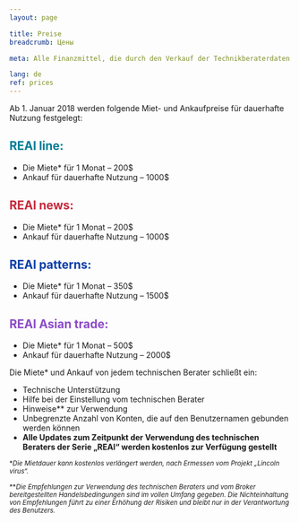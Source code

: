 ```yaml
---
layout: page

title: Preise
breadcrumb: Цены

meta: Alle Finanzmittel, die durch den Verkauf der Technikberaterdaten erworben wurden, dienen zum Zweck der Wohltätigkeit.

lang: de
ref: prices
---
```


Ab 1. Januar 2018 werden folgende Miet- und Ankaufpreise für dauerhafte Nutzung festgelegt:

## <span style="color:#007c95">REAl line:</span>

- Die Miete* für 1 Monat – 200$    
- Ankauf für dauerhafte Nutzung – 1000$

## <span style="color:#c7283b">REAl news:</span>

- Die Miete* für 1 Monat – 200$    
- Ankauf für dauerhafte Nutzung – 1000$

## <span style="color:#0a3ea8">REAl patterns:</span>

- Die Miete* für 1 Monat – 350$    
- Ankauf für dauerhafte Nutzung – 1500$

## <span style="color:#8b4ac7">REAl Asian trade:</span>

- Die Miete* für 1 Monat – 500$   
- Ankauf für dauerhafte Nutzung – 2000$

Die Miete* und Ankauf  von jedem technischen Berater schließt ein:

- Technische Unterstützung 
- Hilfe bei der Einstellung vom technischen Berater
- Hinweise** zur Verwendung
- Unbegrenzte Anzahl von Konten, die auf den Benutzernamen gebunden werden können
- **Alle Updates zum Zeitpunkt der Verwendung des technischen Beraters der Serie „REAl“ werden kostenlos zur Verfügung gestellt**


<small>\*_Die Mietdauer kann kostenlos verlängert werden, nach Ermessen vom Projekt „Lincoln virus“._</small>

<small>\*\*_Die Empfehlungen zur Verwendung des technischen Beraters und vom Broker bereitgestellten Handelsbedingungen sind im vollen Umfang gegeben. Die Nichteinhaltung von Empfehlungen führt zu einer Erhöhung der Risiken und bleibt nur in der Verantwortung des Benutzers._</small>

